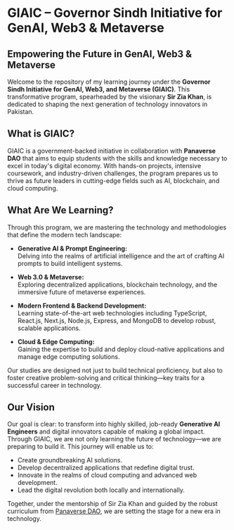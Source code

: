 # GIAIC – Governor Sindh Initiative for GenAI, Web3 & Metaverse

## Empowering the Future in GenAI, Web3 & Metaverse

Welcome to the repository of my learning journey under the **Governor Sindh Initiative for GenAI, Web3, and Metaverse (GIAIC)**. This transformative program, spearheaded by the visionary **Sir Zia Khan**, is dedicated to shaping the next generation of technology innovators in Pakistan.

## What is GIAIC?

GIAIC is a government-backed initiative in collaboration with **Panaverse DAO** that aims to equip students with the skills and knowledge necessary to excel in today's digital economy. With hands-on projects, intensive coursework, and industry-driven challenges, the program prepares us to thrive as future leaders in cutting-edge fields such as AI, blockchain, and cloud computing.

## What Are We Learning?

Through this program, we are mastering the technology and methodologies that define the modern tech landscape:

- **Generative AI & Prompt Engineering:**  
  Delving into the realms of artificial intelligence and the art of crafting AI prompts to build intelligent systems.

- **Web 3.0 & Metaverse:**  
  Exploring decentralized applications, blockchain technology, and the immersive future of metaverse experiences.

- **Modern Frontend & Backend Development:**  
  Learning state-of-the-art web technologies including TypeScript, React.js, Next.js, Node.js, Express, and MongoDB to develop robust, scalable applications.

- **Cloud & Edge Computing:**  
  Gaining the expertise to build and deploy cloud-native applications and manage edge computing solutions.

Our studies are designed not just to build technical proficiency, but also to foster creative problem-solving and critical thinking—key traits for a successful career in technology.

## Our Vision

Our goal is clear: to transform into highly skilled, job-ready **Generative AI Engineers** and digital innovators capable of making a global impact. Through GIAIC, we are not only learning the future of technology—we are preparing to build it. This journey will enable us to:

- Create groundbreaking AI solutions.
- Develop decentralized applications that redefine digital trust.
- Innovate in the realms of cloud computing and advanced web development.
- Lead the digital revolution both locally and internationally.

Together, under the mentorship of Sir Zia Khan and guided by the robust curriculum from [Panaverse DAO](https://github.com/panaversity), we are setting the stage for a new era in technology.

